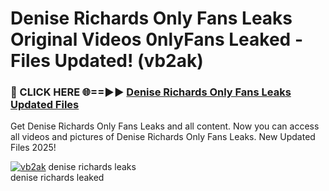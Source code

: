 # Denise Richards Only Fans Leaks Original Videos 0nlyFans Leaked - Files Updated! (vb2ak)

<h3>🔴 CLICK HERE 🌐==►► <a href="https://tinyurl.com/brd5kh86" rel="nofollow">Denise Richards Only Fans Leaks Updated Files</a></h3>

Get Denise Richards Only Fans Leaks and all content. Now you can access all videos and pictures of Denise Richards Only Fans Leaks. New Updated Files 2025!

[![vb2ak](https://i.imgur.com/K7sEzmb.gif)](https://tinyurl.com/brd5kh86)
denise richards leaks<br>
denise richards leaked